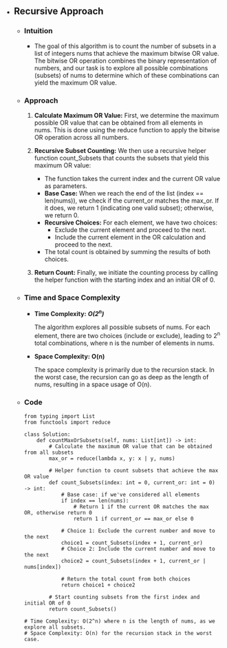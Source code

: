 - ## Recursive Approach

    - ### Intuition
        - The goal of this algorithm is to count the number of subsets in a list of integers nums that achieve the maximum bitwise OR value. The bitwise OR operation combines the binary representation of numbers, and our task is to explore all possible combinations (subsets) of nums to determine which of these combinations can yield the maximum OR value.
    - ### Approach
        1. __Calculate Maximum OR Value:__ First, we determine the maximum possible OR value that can be obtained from all elements in nums. This is done using the reduce function to apply the bitwise OR operation across all numbers.

        2. __Recursive Subset Counting:__ We then use a recursive helper function count_Subsets that counts the subsets that yield this maximum OR value:
            - The function takes the current index and the current OR value as parameters.
            - __Base Case:__ When we reach the end of the list (index == len(nums)), we check if the current_or matches the max_or. If it does, we return 1 (indicating one valid subset); otherwise, we return 0.
            - __Recursive Choices:__ For each element, we have two choices:
                - Exclude the current element and proceed to the next.
                - Include the current element in the OR calculation and proceed to the next.
            - The total count is obtained by summing the results of both choices.

        3. __Return Count:__ Finally, we initiate the counting process by calling the helper function with the starting index and an initial OR of 0.

    - ### Time and Space Complexity
        - __Time Complexity:__ ___O(2<sup>n</sup>)___

            The algorithm explores all possible subsets of nums. For each element, there are two choices (include or exclude), leading to 2<sup>n</sup> total combinations, where n is the number of elements in nums.

        - __Space Complexity:__ __O(n)__
        
            The space complexity is primarily due to the recursion stack. In the worst case, the recursion can go as deep as the length of nums, resulting in a space usage of O(n).

    - ### Code
        ```python3 []
        from typing import List
        from functools import reduce

        class Solution:
            def countMaxOrSubsets(self, nums: List[int]) -> int:
                # Calculate the maximum OR value that can be obtained from all subsets
                max_or = reduce(lambda x, y: x | y, nums)

                # Helper function to count subsets that achieve the max OR value
                def count_Subsets(index: int = 0, current_or: int = 0) -> int:
                    # Base case: if we've considered all elements
                    if index == len(nums):
                        # Return 1 if the current OR matches the max OR, otherwise return 0
                        return 1 if current_or == max_or else 0
                    
                    # Choice 1: Exclude the current number and move to the next
                    choice1 = count_Subsets(index + 1, current_or)
                    # Choice 2: Include the current number and move to the next
                    choice2 = count_Subsets(index + 1, current_or | nums[index])

                    # Return the total count from both choices
                    return choice1 + choice2
                
                # Start counting subsets from the first index and initial OR of 0
                return count_Subsets()

        # Time Complexity: O(2^n) where n is the length of nums, as we explore all subsets.
        # Space Complexity: O(n) for the recursion stack in the worst case.
        ```